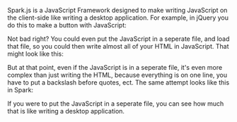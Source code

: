 Spark.js is a JavaScript Framework designed to make writing JavaScript on the client-side like writing a desktop application. For example, in jQuery you do this to make a button with JavaScript:

<!doctype html>
<html>
<body id="body">

<script src="http://ajax.googleapis.com/ajax/libs/jquery/1.7.2/jquery.min.js"></script>
<script>
function test(){
  alert("Hi")
}
$(document).ready(function() {
$("#body").html("<button type=\"submit\" onclick=\"test()\">Test</button>")
})
</script>
</body>
</html>

Not bad right? You could even put the JavaScript in a seperate file, and load that file, so you could then write almost all of your HTML in JavaScript. That might look like this:

<!doctype html>
<html>
<body id="body">
<script src="http://ajax.googleapis.com/ajax/libs/jquery/1.7.2/jquery.min.js"></script>
<script>
function test(){
  alert("Hi")
}
$(document).ready(function() {
$("#body").html("<form method=\"POST\"><input type=\"text\" /><button type=\"submit\">Submit</button>")
})
</script>
</body>
</html>

But at that point, even if the JavaScript is in a seperate file, it's even more complex than just writing the HTML, because everything is on one line, 
you have to put a backslash before quotes, ect. The same attempt looks like this in Spark:

<!doctype html>
<html>
<body id="body">
<script src="/spark.js"></script>
<script>
function test() {
alert("Hi")
}

Spark.create('button', {'type': 'submit', 'onclick': 'test()'}, 'Test')
</script>
</body>
</html>

If you were to put the JavaScript in a seperate file, you can see how much that is like writing a desktop application.